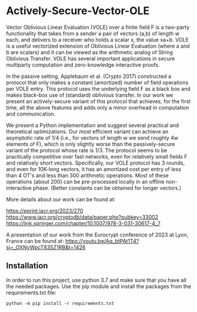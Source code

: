 # Actively-Secure-Vector-OLE

Vector Oblivious Linear Evaluation (VOLE) over a finite field F is a two-party functionality that takes from a sender a pair of vectors (a,b) of length w each, and delivers to a receiver who holds a scalar x, the value xa+b. VOLE is a useful vectorized extension of Oblivious Linear Evaluation (where a and b are scalars) and it can be viewed as the arithmetic analog of String Oblivious Transfer. VOLE has several important applications in secure multiparty computation and zero-knowledge interactive proofs. 

In the passive setting, Applebaum et al. (Crypto 2017) constructed a protocol that only makes a constant (amortized) number of field operations per VOLE entry. This protocol uses the underlying field F as a black box and makes black-box use of (standard) oblivious transfer. In our work we present an actively-secure variant of this protocol that achieves, for the first time, all the above features and adds only a minor overhead in computation and communication.

We present a Python implementation and suggest several practical and theoretical optimizations. Our most efficient variant can achieve an asymptotic rate of 1/4 (i.e., for vectors of length w we send roughly 4w elements of F), which is only slightly worse than the passively-secure variant of the protocol whose rate is 1/3. The protocol seems to be practically competitive over fast networks, even for relatively small fields F and relatively short vectors. Specifically, our VOLE protocol has 3 rounds, and even for 10K-long vectors, it has an amortized cost per entry of less than 4 OT's and less than 300 arithmetic operations. Most of these operations (about 200) can be pre-processed locally in an offline non-interactive phase. (Better constants can be obtained for longer vectors.) 

More details about our work can be found at:

https://eprint.iacr.org/2023/270
https://www.iacr.org/cryptodb/data/paper.php?pubkey=33002
https://link.springer.com/chapter/10.1007/978-3-031-30617-4_7

A presentation of our work from the Eurocrypt conference of 2023 at Lyon, France can be found at: https://youtu.be/Aq_btPAt1T4?si=_OXNyWpcT83SZ1RB&t=1426


## Installation

In order to run this project, use python 3.7 and make sure that you have all the needed packages. 
Use the pip module and install the packages from the requirements.txt file:

`python -m pip install -r requirements.txt`
